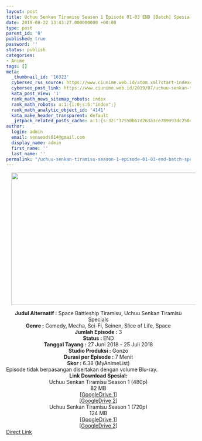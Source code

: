 ```yaml
---
layout: post
title: Uchuu Senkan Tiramisu Season 1 Episode 01-03 END [Batch] Spesial Subtitle Indonesia
date: 2019-08-22 13:43:27.000000000 +00:00
type: post
parent_id: '0'
published: true
password: ''
status: publish
categories:
- Anime
tags: []
meta:
  _thumbnail_id: '16323'
  cyberseo_rss_source: https://www.ciunime.web.id/atom.xml?start-index=3601&max-results=150
  cyberseo_post_link: https://www.ciunime.web.id/2019/07/uchuu-senkan-tiramisu-season-1-episode.html
  kata_post_view: '1'
  rank_math_news_sitemap_robots: index
  rank_math_robots: a:1:{i:0;s:5:"index";}
  rank_math_analytic_object_id: '4141'
  kata_make_header_transparent: default
  _jetpack_related_posts_cache: a:1:{s:32:"37550b67d263a3ce789993dc25046c5f";a:2:{s:7:"expires";i:1649916135;s:7:"payload";a:0:{}}}
author:
  login: admin
  email: senseads014@gmail.com
  display_name: admin
  first_name: ''
  last_name: ''
permalink: "/uchuu-senkan-tiramisu-season-1-episode-01-03-end-batch-spesial-subtitle-indonesia/"
---
```

<div class="separator" style="clear: both; text-align: center;"><a href="https://1.bp.blogspot.com/-X5RdIkkhr6k/XTa_TyAWsyI/AAAAAAAAcaw/FYmlh4uqI581ylylieWgF1-I2RDcWcgJgCLcBGAs/s1600/Uchuu%2BSenkan%2BTiramisu%2BSpesial.png" imageanchor="1" style="margin-left: 1em; margin-right: 1em;"><img border="0" data-original-height="720" data-original-width="1280" height="360" src="{{ site.baseurl }}/assets/2019/08/Uchuu%2BSenkan%2BTiramisu%2BSpesial.png" width="640" /></a></div>
<p>
<div style="text-align: center;"><b>Judul</b><b><b> Alternatif </b>:</b> Space Battleship Tiramisu, Uchuu Senkan Tiramisù Specials</div>
<div style="text-align: center;"><b><b>Genre :</b></b> Comedy, Mecha, Sci-Fi, Seinen, Slice of Life, Space</div>
<div style="text-align: center;"><b>Jumlah Episode :</b> 3<br /><b>Status :&nbsp;</b>END<br /><b>Tanggal Tayang :</b> 27 Juni 2018 - 25 Juli 2018<br /><b>Studio Produksi :</b> Gonzo<br /><b>Durasi per Episode :</b> 7 Menit</div>
<div style="text-align: center;"><b>Skor :</b> 6.38 (MyAnimeList)</div>
<div style="text-align: center;"></div>
<div style="text-align: justify;"><span class="isi">Episode tidak berpasangan disertakan dengan volume Blu-ray.</span></div>
<div style="text-align: justify;"></div>
<div style="text-align: justify;"></div>
<div style="text-align: center;"><b>Link Download Spesial:</b></div>
<div style="text-align: center;">Uchuu Senkan Tiramisu Season 1 (480p)</div>
<div style="text-align: center;">
<div style="text-align: center;">
<div style="text-align: center;">82 MB</div>
<div style="text-align: center;">[<a href="https://drive.google.com/file/d/1s3u9HRUl1CovwQWJfvNE7qITR1k61Goa/view" target="_blank" rel="noopener">GoogleDrive 1</a>]<br />[<a href="https://drive.google.com/file/d/1x83LjH99rkdcoViebhMKjefsjgAwaCla/view" target="_blank" rel="noopener">GoogleDrive 2</a>]
<div style="text-align: center;">Uchuu Senkan Tiramisu Season 1 (720p)</div>
<div style="text-align: center;">124 MB</div>
<div style="text-align: center;">[<a href="https://drive.google.com/file/d/1tACFfFwh7Exmsp3zI0tM1D_K7mp5P2pG/view" target="_blank" rel="noopener">GoogleDrive 1</a>]<br />[<a href="https://drive.google.com/file/d/1gDBXgBuU_W2Rk8nOkA58ZDUEt-SBVo9y/view" target="_blank" rel="noopener">GoogleDrive 2</a>]</div>
</div>
</div>
</div>
<link rel="stylesheet" href="https://cdnjs.cloudflare.com/ajax/libs/font-awesome/4.7.0/css/font-awesome.min.css" />
<div class="divbtn"> <a href="https://handymansurrender.com/fihup8buzv?key=94550f7ce39444073321dde3b8782f97" class="btn"><i class="fa fa-download"></i> Direct Link</a> </div>
